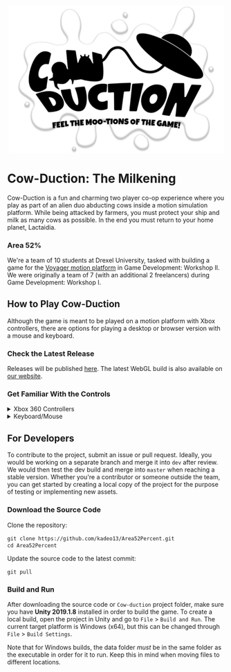 <p align="center">
  <img width="500px" src="./Images/Cowduction_logo_v04_tagline.png" alt="Cow-Duction logo">
</p>

# Cow-Duction: The Milkening

Cow-Duction is a fun and charming two player co-op experience where you play as part of an alien duo abducting cows inside a motion simulation platform. While being attacked by farmers, you must protect your ship and milk as many cows as possible. In the end you must return to your home planet, Lactaidia.

### Area 52%

We're a team of 10 students at Drexel University, tasked with building a game for the [Voyager motion platform](https://vimeo.com/mosimlab) in Game Development: Workshop II. We were originally a team of 7 (with an additional 2 freelancers) during Game Development: Workshop I.

## How to Play Cow-Duction

Although the game is meant to be played on a motion platform with Xbox controllers, there are options for playing a desktop or browser version with a mouse and keyboard.

### Check the Latest Release

Releases will be published [here](https://github.com/kadeo13/Area52Percent/releases).
The latest WebGL build is also available on [our website](https://www.area52p.com/play).

### Get Familiar With the Controls

<details>
  <summary> Xbox 360 Controllers </summary>
  <p align="center">
    <img src="./Images/joystick-controls.png" alt="Joystick controls">
  </p>
</details>

<details>
  <summary> Keyboard/Mouse </summary>

* `W` Move forward
* `A` Move left
* `S` Move backward
* `D` Move right

* `Z` Move upward
* `C` Move downward
  
* `UpArrow`    Turn camera upward
* `LeftArrow`  Turn camera left
* `DownArrow`  Turn camera downward
* `RightArrow` Turn camera right
  
* `Q`          Roll camera left
* `E`          Roll camera right
  
* `F` Activate cloak ability
  
* `Mouse`  Control reticle on screen
* `Mouse0` Shoot grappling hook
  
* `Space`  Release cow or farmer (if grappled)
* `V`      Pull cow (if grappled)
* `B`      Push cow (if grappled)
</details>

## For Developers

To contribute to the project, submit an issue or pull request. Ideally, you would be working on a separate branch and merge it into `dev` after review. We would then test the dev build and merge into `master` when reaching a stable version. Whether you're a contributor or someone outside the team, you can get started by creating a local copy of the project for the purpose of testing or implementing new assets.

### Download the Source Code

Clone the repository:

```shell
git clone https://github.com/kadeo13/Area52Percent.git
cd Area52Percent
```

Update the source code to the latest commit:
```shell
git pull
```

### Build and Run

After downloading the source code or `Cow-duction` project folder, make sure you have **Unity 2019.1.8** installed in order to build the game. To create a local build, open the project in Unity and go to `File` > `Build and Run`. The current target platform is Windows (x64), but this can be changed through `File` > `Build Settings`.

Note that for Windows builds, the data folder *must* be in the same folder as the executable in order for it to run. Keep this in mind when moving files to different locations.
